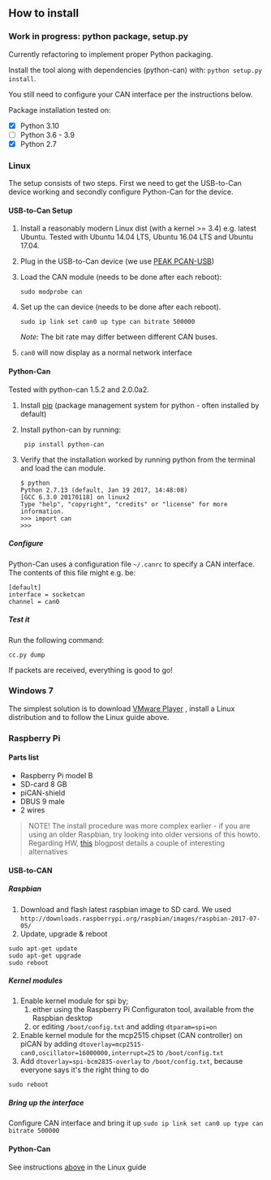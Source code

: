 ## How to install

### Work in progress: python package, setup.py

Currently refactoring to implement proper Python packaging.

Install the tool along with dependencies (python-can) with: `python setup.py install`.

You still need to configure your CAN interface per the instructions below.

Package installation tested on:

- [X] Python 3.10
- [ ] Python 3.6 - 3.9
- [X] Python 2.7

### Linux
The setup consists of two steps. First we need to get the USB-to-Can device working and secondly configure Python-Can
for the device.

#### USB-to-Can Setup
1. Install a reasonably modern Linux dist (with a kernel >= 3.4) e.g. latest Ubuntu.
Tested with Ubuntu 14.04 LTS, Ubuntu 16.04 LTS and Ubuntu 17.04.
2. Plug in the USB-to-Can device (we use [PEAK PCAN-USB](http://www.peak-system.com/PCAN-USB.199.0.html))
3. Load the CAN module (needs to be done after each reboot):

   ```
   sudo modprobe can
   ```
4. Set up the can device (needs to be done after each reboot). 

   ```
   sudo ip link set can0 up type can bitrate 500000 
   ```
   *Note:* The bit rate may differ between different CAN buses.
5. ```can0``` will now display as a normal network interface

#### Python-Can
Tested with python-can 1.5.2 and 2.0.0a2.

1. Install [pip](https://pypi.python.org/pypi/pip) (package management system for python - often installed by default)
2. Install python-can by running:

        pip install python-can

3. Verify that the installation worked by running python from the terminal and load the can module. 

    ```
    $ python
    Python 2.7.13 (default, Jan 19 2017, 14:48:08) 
    [GCC 6.3.0 20170118] on linux2
    Type "help", "copyright", "credits" or "license" for more information.
    >>> import can
    >>> 
    ```

##### Configure
Python-Can uses a configuration file ```~/.canrc``` to specify a CAN interface.
The contents of this file might e.g. be:

    [default]
    interface = socketcan
    channel = can0

##### Test it
Run the following command:

    cc.py dump

If packets are received, everything is good to go!

### Windows 7 
The simplest solution is to download
[VMware Player](https://my.vmware.com/en/web/vmware/free#desktop_end_user_computing/vmware_workstation_player/12_0)
, install a Linux distribution and to follow the Linux guide above.

### Raspberry Pi
#### Parts list
- Raspberry Pi model B 
- SD-card 8 GB
- piCAN-shield
- DBUS 9 male
- 2 wires

> NOTE! The install procedure was more complex earlier - if you are using an older Raspbian, try looking into older versions of this howto.
> Regarding HW, [this](https://harrisonsand.com/can-on-the-raspberry-pi/) blogpost details a couple of interesting alternatives

#### USB-to-CAN
##### Raspbian
1. Download and flash latest raspbian image to SD card.
We used ```http://downloads.raspberrypi.org/raspbian/images/raspbian-2017-07-05/```
1. Update, upgrade & reboot

```
sudo apt-get update
sudo apt-get upgrade
sudo reboot
```

##### Kernel modules
1. Enable kernel module for spi by;  
    1. either using the Raspberry Pi Configuraton tool, available from the Raspbian desktop
    1. or editing ```/boot/config.txt``` and adding ```dtparam=spi=on```
1. Enable kernel module for the mcp2515 chipset (CAN controller) on piCAN by adding ```dtoverlay=mcp2515-can0,oscillator=16000000,interrupt=25``` to ```/boot/config.txt```
1. Add ```dtoverlay=spi-bcm2835-overlay``` to ```/boot/config.txt```, because everyone says it's the right thing to do

```
sudo reboot
```

##### Bring up the interface
Configure CAN interface and bring it up
```sudo ip link set can0 up type can bitrate 500000```

#### Python-Can
See instructions [above](https://github.com/CaringCaribou/caringcaribou/blob/master/documentation/howtoinstall.md#python-can) in the Linux guide
